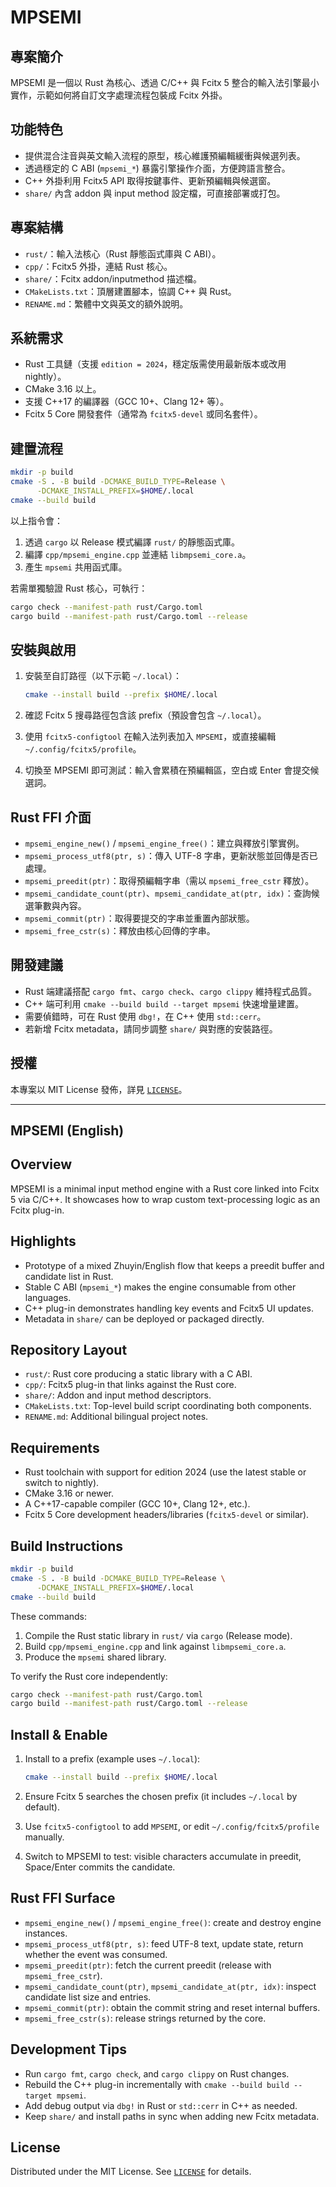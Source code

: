 # MPSEMI

## 專案簡介

MPSEMI 是一個以 Rust 為核心、透過 C/C++ 與 Fcitx 5 整合的輸入法引擎最小實作，示範如何將自訂文字處理流程包裝成 Fcitx 外掛。

## 功能特色

- 提供混合注音與英文輸入流程的原型，核心維護預編輯緩衝與候選列表。
- 透過穩定的 C ABI (`mpsemi_*`) 暴露引擎操作介面，方便跨語言整合。
- C++ 外掛利用 Fcitx5 API 取得按鍵事件、更新預編輯與候選窗。
- `share/` 內含 addon 與 input method 設定檔，可直接部署或打包。

## 專案結構

- `rust/`：輸入法核心（Rust 靜態函式庫與 C ABI）。
- `cpp/`：Fcitx5 外掛，連結 Rust 核心。
- `share/`：Fcitx addon/inputmethod 描述檔。
- `CMakeLists.txt`：頂層建置腳本，協調 C++ 與 Rust。
- `RENAME.md`：繁體中文與英文的額外說明。

## 系統需求

- Rust 工具鏈（支援 `edition = 2024`，穩定版需使用最新版本或改用 nightly）。
- CMake 3.16 以上。
- 支援 C++17 的編譯器（GCC 10+、Clang 12+ 等）。
- Fcitx 5 Core 開發套件（通常為 `fcitx5-devel` 或同名套件）。

## 建置流程

```bash
mkdir -p build
cmake -S . -B build -DCMAKE_BUILD_TYPE=Release \
      -DCMAKE_INSTALL_PREFIX=$HOME/.local
cmake --build build
```

以上指令會：

1. 透過 `cargo` 以 Release 模式編譯 `rust/` 的靜態函式庫。
2. 編譯 `cpp/mpsemi_engine.cpp` 並連結 `libmpsemi_core.a`。
3. 產生 `mpsemi` 共用函式庫。

若需單獨驗證 Rust 核心，可執行：

```bash
cargo check --manifest-path rust/Cargo.toml
cargo build --manifest-path rust/Cargo.toml --release
```

## 安裝與啟用

1. 安裝至自訂路徑（以下示範 `~/.local`）：

   ```bash
   cmake --install build --prefix $HOME/.local
   ```

2. 確認 Fcitx 5 搜尋路徑包含該 prefix（預設會包含 `~/.local`）。
3. 使用 `fcitx5-configtool` 在輸入法列表加入 `MPSEMI`，或直接編輯 `~/.config/fcitx5/profile`。
4. 切換至 MPSEMI 即可測試：輸入會累積在預編輯區，空白或 Enter 會提交候選詞。

## Rust FFI 介面

- `mpsemi_engine_new()` / `mpsemi_engine_free()`：建立與釋放引擎實例。
- `mpsemi_process_utf8(ptr, s)`：傳入 UTF-8 字串，更新狀態並回傳是否已處理。
- `mpsemi_preedit(ptr)`：取得預編輯字串（需以 `mpsemi_free_cstr` 釋放）。
- `mpsemi_candidate_count(ptr)`、`mpsemi_candidate_at(ptr, idx)`：查詢候選筆數與內容。
- `mpsemi_commit(ptr)`：取得要提交的字串並重置內部狀態。
- `mpsemi_free_cstr(s)`：釋放由核心回傳的字串。

## 開發建議

- Rust 端建議搭配 `cargo fmt`、`cargo check`、`cargo clippy` 維持程式品質。
- C++ 端可利用 `cmake --build build --target mpsemi` 快速增量建置。
- 需要偵錯時，可在 Rust 使用 `dbg!`，在 C++ 使用 `std::cerr`。
- 若新增 Fcitx metadata，請同步調整 `share/` 與對應的安裝路徑。

## 授權

本專案以 MIT License 發佈，詳見 [`LICENSE`](LICENSE)。

---

## MPSEMI (English)

## Overview

MPSEMI is a minimal input method engine with a Rust core linked into Fcitx 5 via C/C++. It showcases how to wrap custom text-processing logic as an Fcitx plug-in.

## Highlights

- Prototype of a mixed Zhuyin/English flow that keeps a preedit buffer and candidate list in Rust.
- Stable C ABI (`mpsemi_*`) makes the engine consumable from other languages.
- C++ plug-in demonstrates handling key events and Fcitx5 UI updates.
- Metadata in `share/` can be deployed or packaged directly.

## Repository Layout

- `rust/`: Rust core producing a static library with a C ABI.
- `cpp/`: Fcitx5 plug-in that links against the Rust core.
- `share/`: Addon and input method descriptors.
- `CMakeLists.txt`: Top-level build script coordinating both components.
- `RENAME.md`: Additional bilingual project notes.

## Requirements

- Rust toolchain with support for edition 2024 (use the latest stable or switch to nightly).
- CMake 3.16 or newer.
- A C++17-capable compiler (GCC 10+, Clang 12+, etc.).
- Fcitx 5 Core development headers/libraries (`fcitx5-devel` or similar).

## Build Instructions

```bash
mkdir -p build
cmake -S . -B build -DCMAKE_BUILD_TYPE=Release \
      -DCMAKE_INSTALL_PREFIX=$HOME/.local
cmake --build build
```

These commands:

1. Compile the Rust static library in `rust/` via `cargo` (Release mode).
2. Build `cpp/mpsemi_engine.cpp` and link against `libmpsemi_core.a`.
3. Produce the `mpsemi` shared library.

To verify the Rust core independently:

```bash
cargo check --manifest-path rust/Cargo.toml
cargo build --manifest-path rust/Cargo.toml --release
```

## Install & Enable

1. Install to a prefix (example uses `~/.local`):

   ```bash
   cmake --install build --prefix $HOME/.local
   ```

2. Ensure Fcitx 5 searches the chosen prefix (it includes `~/.local` by default).
3. Use `fcitx5-configtool` to add `MPSEMI`, or edit `~/.config/fcitx5/profile` manually.
4. Switch to MPSEMI to test: visible characters accumulate in preedit, Space/Enter commits the candidate.

## Rust FFI Surface

- `mpsemi_engine_new()` / `mpsemi_engine_free()`: create and destroy engine instances.
- `mpsemi_process_utf8(ptr, s)`: feed UTF-8 text, update state, return whether the event was consumed.
- `mpsemi_preedit(ptr)`: fetch the current preedit (release with `mpsemi_free_cstr`).
- `mpsemi_candidate_count(ptr)`, `mpsemi_candidate_at(ptr, idx)`: inspect candidate list size and entries.
- `mpsemi_commit(ptr)`: obtain the commit string and reset internal buffers.
- `mpsemi_free_cstr(s)`: release strings returned by the core.

## Development Tips

- Run `cargo fmt`, `cargo check`, and `cargo clippy` on Rust changes.
- Rebuild the C++ plug-in incrementally with `cmake --build build --target mpsemi`.
- Add debug output via `dbg!` in Rust or `std::cerr` in C++ as needed.
- Keep `share/` and install paths in sync when adding new Fcitx metadata.

## License

Distributed under the MIT License. See [`LICENSE`](LICENSE) for details.
